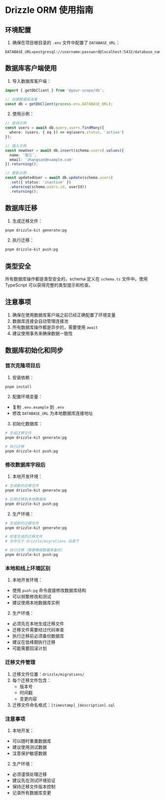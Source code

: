 # Drizzle ORM 使用指南

## 环境配置

1. 确保在项目根目录的 `.env` 文件中配置了 `DATABASE_URL`：
```env
DATABASE_URL=postgresql://username:password@localhost:5432/database_name
```

## 数据库客户端使用

1. 导入数据库客户端：
```typescript
import { getDbClient } from '@your-scope/db';

// 创建数据库连接
const db = getDbClient(process.env.DATABASE_URL);
```

2. 使用示例：
```typescript
// 查询示例
const users = await db.query.users.findMany({
  where: (users, { eq }) => eq(users.status, 'active')
});

// 插入示例
const newUser = await db.insert(schema.users).values({
  name: '张三',
  email: 'zhangsan@example.com'
}).returning();

// 更新示例
const updatedUser = await db.update(schema.users)
  .set({ status: 'inactive' })
  .where(eq(schema.users.id, userId))
  .returning();
```

## 数据库迁移

1. 生成迁移文件：
```bash
pnpm drizzle-kit generate:pg
```

2. 执行迁移：
```bash
pnpm drizzle-kit push:pg
```

## 类型安全

所有数据库操作都是类型安全的，schema 定义在 `schema.ts` 文件中。使用 TypeScript 可以获得完整的类型提示和检查。

## 注意事项

1. 确保在使用数据库客户端之前已经正确配置了环境变量
2. 数据库连接会自动管理连接池
3. 所有数据库操作都是异步的，需要使用 `await`
4. 建议使用事务来确保数据一致性

## 数据库初始化和同步

### 首次克隆项目后

1. 安装依赖：
```bash
pnpm install
```

2. 配置环境变量：
- 复制 `.env.example` 到 `.env`
- 修改 `DATABASE_URL` 为本地数据库连接地址

3. 初始化数据库：
```bash
# 生成迁移文件
pnpm drizzle-kit generate:pg

# 执行迁移
pnpm drizzle-kit push:pg
```

### 修改数据库字段后

1. 本地开发环境：
```bash
# 生成新的迁移文件
pnpm drizzle-kit generate:pg

# 应用迁移到本地数据库
pnpm drizzle-kit push:pg
```

2. 生产环境：
```bash
# 生成新的迁移文件
pnpm drizzle-kit generate:pg

# 检查生成的迁移文件
# 文件位于 drizzle/migrations 目录下

# 执行迁移（需要确保数据库备份）
pnpm drizzle-kit push:pg
```

### 本地和线上环境区别

1. 本地开发环境：
- 使用 `push:pg` 命令直接修改数据库结构
- 可以频繁修改和测试
- 建议使用本地数据库实例

2. 生产环境：
- 必须先在本地生成迁移文件
- 迁移文件需要经过代码审查
- 执行迁移前必须备份数据库
- 建议在低峰期执行迁移
- 可能需要回滚计划

### 迁移文件管理

1. 迁移文件位置：`drizzle/migrations/`
2. 每个迁移文件包含：
   - 版本号
   - 时间戳
   - 变更内容
3. 迁移文件命名格式：`[timestamp]_[description].sql`

### 注意事项

1. 本地开发：
- 可以随时重置数据库
- 建议使用测试数据
- 注意保护敏感数据

2. 生产环境：
- 必须谨慎处理迁移
- 建议先在测试环境验证
- 保持迁移文件版本控制
- 记录所有数据库变更
